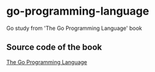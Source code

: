 # go-programming-language
Go study from 'The Go Programming Language' book

## Source code of the book
[The Go Programming Language](https://github.com/adonovan/gopl.io/)
